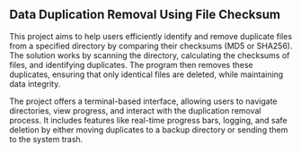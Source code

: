 ## Data Duplication Removal Using File Checksum
This project aims to help users efficiently identify and remove duplicate files from a specified directory by comparing their checksums (MD5 or SHA256). The solution works by scanning the directory, calculating the checksums of files, and identifying duplicates. The program then removes these duplicates, ensuring that only identical files are deleted, while maintaining data integrity.

The project offers a terminal-based interface, allowing users to navigate directories, view progress, and interact with the duplication removal process. It includes features like real-time progress bars, logging, and safe deletion by either moving duplicates to a backup directory or sending them to the system trash.
